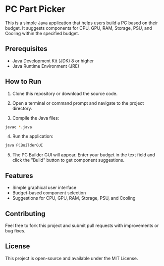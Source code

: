 # PC Part Picker

This is a simple Java application that helps users build a PC based on their budget. It suggests components for CPU, GPU, RAM, Storage, PSU, and Cooling within the specified budget.

## Prerequisites

- Java Development Kit (JDK) 8 or higher
- Java Runtime Environment (JRE)

## How to Run

1. Clone this repository or download the source code.

2. Open a terminal or command prompt and navigate to the project directory.

3. Compile the Java files:
```bash
javac *.java
```

4. Run the application:
```bash
java PCBuilderGUI
```


5. The PC Builder GUI will appear. Enter your budget in the text field and click the "Build" button to get component suggestions.

## Features

- Simple graphical user interface
- Budget-based component selection
- Suggestions for CPU, GPU, RAM, Storage, PSU, and Cooling

## Contributing

Feel free to fork this project and submit pull requests with improvements or bug fixes.

## License

This project is open-source and available under the MIT License.